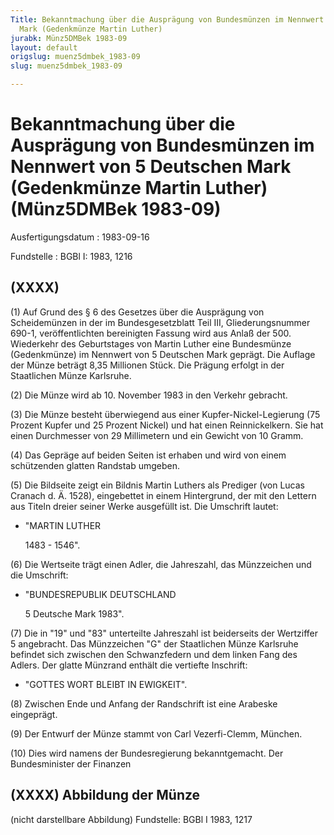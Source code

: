 ```yaml
---
Title: Bekanntmachung über die Ausprägung von Bundesmünzen im Nennwert von 5 Deutschen
  Mark (Gedenkmünze Martin Luther)
jurabk: Münz5DMBek 1983-09
layout: default
origslug: muenz5dmbek_1983-09
slug: muenz5dmbek_1983-09

---
```


# Bekanntmachung über die Ausprägung von Bundesmünzen im Nennwert von 5 Deutschen Mark (Gedenkmünze Martin Luther) (Münz5DMBek 1983-09)

Ausfertigungsdatum
:   1983-09-16

Fundstelle
:   BGBl I: 1983, 1216



## (XXXX)

(1) Auf Grund des § 6 des Gesetzes über die Ausprägung von
Scheidemünzen in der im Bundesgesetzblatt Teil III, Gliederungsnummer
690-1, veröffentlichten bereinigten Fassung wird aus Anlaß der 500.
Wiederkehr des Geburtstages von Martin Luther eine Bundesmünze
(Gedenkmünze) im Nennwert von 5 Deutschen Mark geprägt. Die Auflage
der Münze beträgt 8,35 Millionen Stück. Die Prägung erfolgt in der
Staatlichen Münze Karlsruhe.

(2) Die Münze wird ab 10. November 1983 in den Verkehr gebracht.

(3) Die Münze besteht überwiegend aus einer Kupfer-Nickel-Legierung
(75 Prozent Kupfer und 25 Prozent Nickel) und hat einen
Reinnickelkern. Sie hat einen Durchmesser von 29 Millimetern und ein
Gewicht von 10 Gramm.

(4) Das Gepräge auf beiden Seiten ist erhaben und wird von einem
schützenden glatten Randstab umgeben.

(5) Die Bildseite zeigt ein Bildnis Martin Luthers als Prediger (von
Lucas Cranach d. Ä. 1528), eingebettet in einem Hintergrund, der mit
den Lettern aus Titeln dreier seiner Werke ausgefüllt ist. Die
Umschrift lautet:

*   "MARTIN LUTHER

    1483 - 1546".




(6) Die Wertseite trägt einen Adler, die Jahreszahl, das Münzzeichen
und die Umschrift:

*   "BUNDESREPUBLIK DEUTSCHLAND

    5 Deutsche Mark 1983".




(7) Die in "19" und "83" unterteilte Jahreszahl ist beiderseits der
Wertziffer 5 angebracht. Das Münzzeichen "G" der Staatlichen Münze
Karlsruhe befindet sich zwischen den Schwanzfedern und dem linken Fang
des Adlers. Der glatte Münzrand enthält die vertiefte Inschrift:

*   "GOTTES WORT BLEIBT IN EWIGKEIT".




(8) Zwischen Ende und Anfang der Randschrift ist eine Arabeske
eingeprägt.

(9) Der Entwurf der Münze stammt von Carl Vezerfi-Clemm, München.

(10) Dies wird namens der Bundesregierung bekanntgemacht.
Der Bundesminister der Finanzen


## (XXXX) Abbildung der Münze

(nicht darstellbare Abbildung)
Fundstelle: BGBl I 1983, 1217


